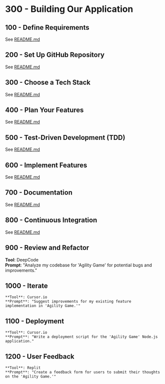 # 300 - Building Our Application

## 100 - Define Requirements 

See [README.md](./100/README.md)

## 200 - Set Up GitHub Repository  

See [README.md](./200/README.md)

## 300 - Choose a Tech Stack 

See [README.md](./300/README.md)   

## 400 - Plan Your Features

See [README.md](./400/README.md)

## 500 - Test-Driven Development (TDD) 

See [README.md](./500/README.md)

## 600 - Implement Features 

See [README.md](./600/README.md)

## 700 - Documentation 

See [README.md](./700/README.md)

## 800 - Continuous Integration

See [README.md](./800/README.md)

## 900 - Review and Refactor

   **Tool**: DeepCode  
   **Prompt**: "Analyze my codebase for 'Agility Game' for potential bugs and improvements."

## 1000 - Iterate 

    **Tool**: Cursor.io  
    **Prompt**: "Suggest improvements for my existing feature implementation in 'Agility Game.'"

## 1100 - Deployment 

    **Tool**: Cursor.io  
    **Prompt**: "Write a deployment script for the 'Agility Game' Node.js application."

## 1200 - User Feedback 

    **Tool**: Replit  
    **Prompt**: "Create a feedback form for users to submit their thoughts on the 'Agility Game.'"
